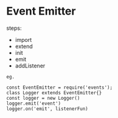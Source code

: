 # Event Emitter

steps:
- import
- extend
- init
- emit
- addListener

```
eg.

const EventEmitter = require('events');
class Logger extends EventEmitter{}
const logger = new Logger()
logger.emit('event')
logger.on('emit', listenerFun)

```
